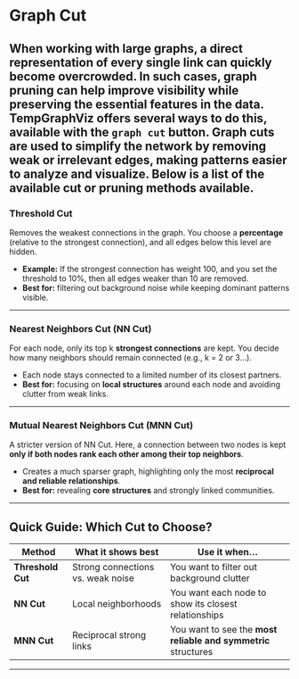 # Graph Cut
When working with large graphs, a direct representation of every single link can quickly become overcrowded.
In such cases, graph pruning can help improve visibility while preserving the essential features in the data. 
TempGraphViz offers several ways to do this, available with the **```graph cut```** button. Graph cuts are used to simplify the network by **removing weak** or **irrelevant edges**, making patterns easier to analyze and visualize.
Below is a list of the available cut or pruning methods available.
---


### Threshold Cut  
Removes the weakest connections in the graph. You choose a **percentage** (relative to the strongest connection), and all edges below this level are hidden.  

- **Example:** If the strongest connection has weight 100, and you set the threshold to 10%, then all edges weaker than 10 are removed.  
- **Best for:** filtering out background noise while keeping dominant patterns visible.  

---

### Nearest Neighbors Cut (NN Cut)  
For each node, only its top k **strongest connections** are kept. You decide how many neighbors should remain connected (e.g., k = 2 or 3...).  

- Each node stays connected to a limited number of its closest partners.  
- **Best for:** focusing on **local structures** around each node and avoiding clutter from weak links.  

---

### Mutual Nearest Neighbors Cut (MNN Cut)  
A stricter version of NN Cut. Here, a connection between two nodes is kept **only if both nodes rank each other among their top neighbors**.  

- Creates a much sparser graph, highlighting only the most **reciprocal and reliable relationships**.  
- **Best for:** revealing **core structures** and strongly linked communities.  

---


## Quick Guide: Which Cut to Choose?  

| Method           | What it shows best            | Use it when… |
|------------------|-------------------------------|--------------|
| **Threshold Cut** | Strong connections vs. weak noise | You want to filter out background clutter |
| **NN Cut**       | Local neighborhoods           | You want each node to show its closest relationships |
| **MNN Cut**      | Reciprocal strong links       | You want to see the **most reliable and symmetric** structures |  

---
